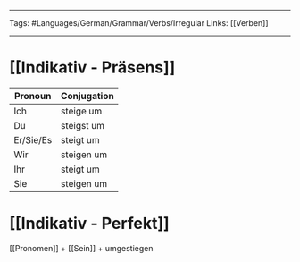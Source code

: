 ___
Tags: #Languages/German/Grammar/Verbs/Irregular 
Links: [[Verben]]
___
# [[Indikativ - Präsens]]
Pronoun|Conjugation
------------ | ------------
Ich | steige um
Du | steigst um
Er/Sie/Es | steigt um
Wir | steigen um
Ihr | steigt um
Sie | steigen um


# [[Indikativ - Perfekt]]
[[Pronomen]] + [[Sein]] + umgestiegen